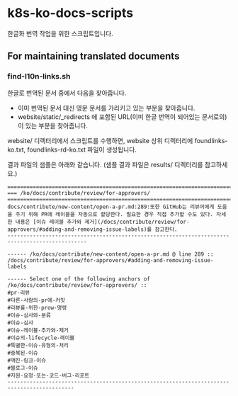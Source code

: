 # k8s-ko-docs-scripts

한글화 번역 작업을 위한 스크립트입니다.

## For maintaining translated documents

### find-l10n-links.sh

한글로 번역된 문서 중에서 다음을 찾아줍니다.
- 이미 번역된 문서 대신 영문 문서를 가리키고 있는 부분을 찾아줍니다.
- website/static/_redirects 에 포함된 URL(이미 한글 번역이 되어있는 문서로의)이 있는 부분을 찾아줍니다.

website/ 디렉터리에서 스크립트를 수행하면, website 상위 디렉터리에 foundlinks-ko.txt, foundlinks-rd-ko.txt 파일이 생성됩니다.

결과 파일의 샘플은 아래와 같습니다. (샘플 결과 파일은 results/ 디렉터리를 참고하세요.)

```
===============================================================================================
=== /ko/docs/contribute/review/for-approvers/ 
===============================================================================================
docs/contribute/new-content/open-a-pr.md:289:또한 GitHub는 리뷰어에게 도움을 주기 위해 PR에 레이블을 자동으로 할당한다. 필요한 경우 직접 추가할 수도 있다. 자세한 내용은 [이슈 레이블 추가와 제거](/docs/contribute/review/for-approvers/#adding-and-removing-issue-labels)를 참고한다.
-----------------------------------------------------------------------------------------------

------ /ko/docs/contribute/new-content/open-a-pr.md @ line 289 ::
/docs/contribute/review/for-approvers/#adding-and-removing-issue-labels

------ Select one of the following anchors of /ko/docs/contribute/review/for-approvers/ ::
#pr-리뷰
#다른-사람의-pr에-커밋
#리뷰를-위한-prow-명령
#이슈-심사와-분류
#이슈-심사
#이슈-레이블-추가와-제거
#이슈의-lifecycle-레이블
#특별한-이슈-유형의-처리
#중복된-이슈
#깨진-링크-이슈
#블로그-이슈
#지원-요청-또는-코드-버그-리포트
-------------------------------------------------------------------------------------------
```
